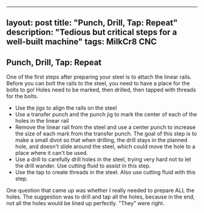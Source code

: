 
---
layout: post
title: "Punch, Drill, Tap: Repeat"
description: "Tedious but critical steps for a well-built machine"
tags: MilkCr8 CNC
---

## Punch, Drill, Tap: Repeat

One of the first steps after preparing your steel is to attach the linear rails.  Before you can bolt the rails to the steel, you need to have a place for the bolts to go!  Holes need to be marked, then drilled, then tapped with threads for the bolts.

- Use the jigs to align the rails on the steel
- Use a transfer punch and the punch jig to mark the center of each of the holes in the linear rail
- Remove the linear rail from the steel and use a center punch to increase the size of each mark from the transfer punch.  The goal of this step is to make a small divot so that when drilling, the drill stays in the planned hole, and doesn't slide around the steel, which could move the hole to a place where it can't be used.
- Use a drill to carefully drill holes in the steel, trying very hard not to let the drill wander.  Use cutting fluid to assist in this step.
- Use the tap to create threads in the steel.  Also use cutting fluid with this step.

One question that came up was whether I really needed to prepare ALL the holes.  The suggestion was to drill and tap all the holes, because in the end, not all the holes would be lined up perfectly.  "They" were right.  




